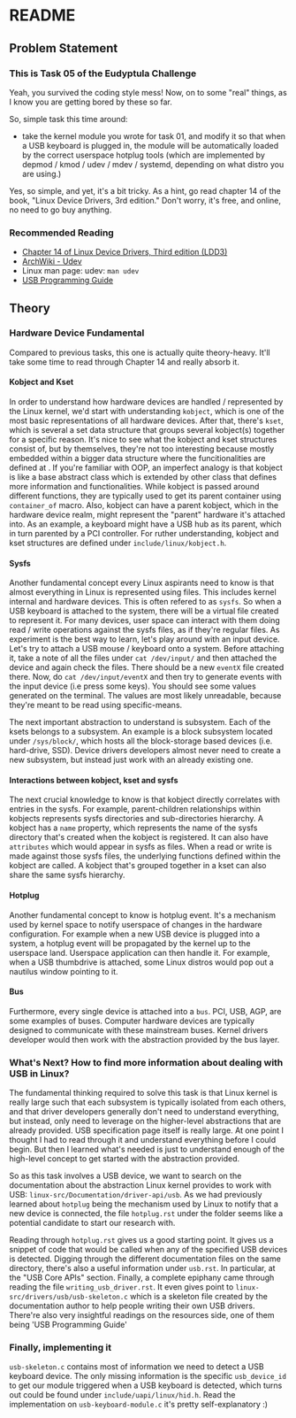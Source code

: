 # README

## Problem Statement

### This is Task 05 of the Eudyptula Challenge

Yeah, you survived the coding style mess!  Now, on to some "real"
things, as I know you are getting bored by these so far.

So, simple task this time around:

- take the kernel module you wrote for task 01, and modify it so that
when a USB keyboard is plugged in, the module will be automatically
loaded by the correct userspace hotplug tools (which are implemented
by depmod / kmod / udev / mdev / systemd, depending on what distro
you are using.)

Yes, so simple, and yet, it's a bit tricky.  As a hint, go read chapter
14 of the book, "Linux Device Drivers, 3rd edition."  Don't worry, it's
free, and online, no need to go buy anything.

### Recommended Reading

- [Chapter 14 of Linux Device Drivers, Third edition (LDD3)](https://lwn.net/Kernel/LDD3/)
- [ArchWiki - Udev](https://wiki.archlinux.org/index.php/Udev)
- Linux man page: udev: `man udev`
- [USB Programming Guide](http://lmu.web.psi.ch/docu/manuals/software_manuals/linux_sl/usb_linux_programming_guide.pdf)

## Theory

### Hardware Device Fundamental

Compared to previous tasks, this one is actually quite theory-heavy. It'll take some time to read through Chapter 14 and really absorb it.

#### Kobject and Kset

In order to understand how hardware devices are handled / represented by the Linux kernel, we'd start with understanding `kobject`, which is one of the most basic representations of all hardware devices. After that, there's `kset`, which is several a set data structure that groups several kobject(s) together for a specific reason. It's nice to see what the kobject and kset structures consist of, but by themselves, they're not too interesting because mostly embedded within a bigger data structure where the funcitionalities are defined at . If you're familiar with OOP, an imperfect analogy is that kobject is like a base abstract class which is extended by other class that defines more information and functionalities. While kobject is passed around different functions, they are typically used to get its parent container using `container_of` macro. Also, kobject can have a parent kobject, which in the hardware device realm, might represent the "parent" hardware it's attached into. As an example, a keyboard might have a USB hub as its parent, which in turn parented by a PCI controller. For ruther understanding, kobject and kset structures are defined under `include/linux/kobject.h`.

#### Sysfs

Another fundamental concept every Linux aspirants need to know is that almost everything in Linux is represented using files. This includes kernel internal and hardware devices. This is often refered to as `sysfs`. So when a USB keyboard is attached to the system, there will be a virtual file created to represent it. For many devices, user space can interact with them doing read / write operations against the sysfs files, as if they're regular files. As experiment is the best way to learn, let's play around with an input device. Let's try to attach a USB mouse / keyboard onto a system. Before attaching it, take a note of all the files under `cat /dev/input/` and then attached the device and again check the files. There should be a new `eventX` file created there. Now, do `cat /dev/input/eventX` and then try to generate events with the input device (i.e press some keys). You should see some values generated on the terminal. The values are most likely unreadable, because they're meant to be read using specific-means.

The next important abstraction to understand is subsystem. Each of the ksets belongs to a subsystem. An example is a block subsystem located under `/sys/block/`, which hosts all the block-storage based devices (i.e. hard-drive, SSD). Device drivers developers almost never need to create a new subsystem, but instead just work with an already existing one.

#### Interactions between kobject, kset and sysfs

The next crucial knowledge to know is that kobject directly correlates with entries in the sysfs. For example, parent-children relationships within kobjects represents sysfs directories and sub-directories hierarchy. A kobject has a `name` property, which represents the name of the sysfs directory that's created when the kobject is registered. It can also have `attributes` which would appear in sysfs as files. When a read or write is made against those sysfs files, the underlying functions defined within the kobject are called. A kobject that's grouped together in a kset can also share the same sysfs hierarchy.

#### Hotplug

Another fundamental concept to know is hotplug event. It's a mechanism used by kernel space to notify userspace of changes in the hardware configuration. For example when a new USB device is plugged into a system, a hotplug event will be propagated by the kernel up to the userspace land. Userspace application can then handle it. For example, when a USB thumbdrive is attached, some Linux distros would pop out a nautilus window pointing to it.

#### Bus

Furthermore, every single device is attached into a `bus`. PCI, USB, AGP, are some examples of buses. Computer hardware devices are typically designed to communicate with these mainstream buses. Kernel drivers developer would then work with the abstraction provided by the bus layer.

### What's Next? How to find more information about dealing with USB in Linux?

The fundamental thinking required to solve this task is that Linux kernel is really large such that each subsystem is typically isolated from each others, and that driver developers generally don't need to understand everything, but instead, only need to leverage on the higher-level abstractions that are already provided. USB specification page itself is really large. At one point I thought I had to read through it and understand everything before I could begin. But then I learned what's needed is just to understand enough of the high-level concept to get started with the abstraction provided.

So as this task involves a USB device, we want to search on the documentation about the abstraction Linux kernel provides to work with USB: `linux-src/Documentation/driver-api/usb`. As we had previously learned about `hotplug` being the mechanism used by Linux to notify that a new device is connected, the file `hotplug.rst` under the folder seems like a potential candidate to start our research with.

Reading through `hotplug.rst` gives us a good starting point. It gives us a snippet of code that would be called when any of the specified USB devices is detected. Digging through the different documentation files on the same directory, there's also a useful information under `usb.rst`. In particular, at the "USB Core APIs" section. Finally, a complete epiphany came through reading the file `writing_usb_driver.rst`. It even gives point to `linux-src/drivers/usb/usb-skeleton.c` which is a skeleton file created by the documentation author to help people writing their own USB drivers. There're also very insightful readings on the resources side, one of them being 'USB Programming Guide'

### Finally, implementing it

`usb-skeleton.c` contains most of information we need to detect a USB keyboard device. The only missing information is the specific `usb_device_id` to get our module triggered when a USB keyboard is detected, which turns out could be found under `include/uapi/linux/hid.h`. Read the implementation on `usb-keyboard-module.c` it's pretty self-explanatory :)
